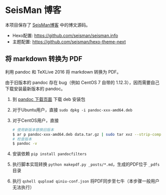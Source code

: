 # SeisMan 博客

本项目保存了 [SeisMan博客](https://seisman.info) 中的博文源码。

- Hexo配置: https://github.com/seisman/seisman.info
- 主题配置: https://github.com/seisman/hexo-theme-next


## 将 markdown 转换为 PDF

利用 pandoc 和 TeXLive 2016 将 markdown 转换为 PDF。

由于旧版本的 pandoc 存在 bug（例如 CentOS 7 自带的 1.12.3），因而需要自己
下载安装最新版本的 pandoc。

1. 到 [pandoc 下载页面](https://github.com/jgm/pandoc/releases/latest) 下载 deb 安装包
2. 对于Ubuntu用户，直接 `sudo dpkg -i pandoc-xxx-amd64.deb`
3. 对于CentOS用户，直接
   ```bash
   # 使用新版本替换旧版本
   $ ar p pandoc-xxx-amd64.deb data.tar.gz | sudo tar xvz --strip-components 2 -C /usr
   # 检查版本
   $ pandoc -v
   ```

4. 安装依赖 `pip install pandocfilters`
5. 执行脚本实现转换 `python makepdf.py _posts/*.md`，生成的PDF位于 `_pdfs` 目录
6. 执行 `qshell qupload qiniu-conf.json` 将PDF同步至七牛（本步骤一般用户无法执行）
